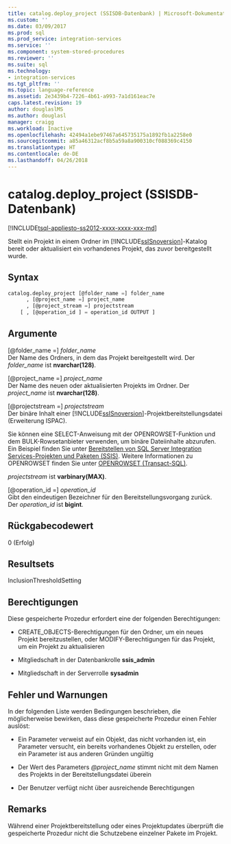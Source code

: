 ```yaml
---
title: catalog.deploy_project (SSISDB-Datenbank) | Microsoft-Dokumentation
ms.custom: ''
ms.date: 03/09/2017
ms.prod: sql
ms.prod_service: integration-services
ms.service: ''
ms.component: system-stored-procedures
ms.reviewer: ''
ms.suite: sql
ms.technology:
- integration-services
ms.tgt_pltfrm: ''
ms.topic: language-reference
ms.assetid: 2e3439b4-7226-4b61-a993-7a1d161eac7e
caps.latest.revision: 19
author: douglaslMS
ms.author: douglasl
manager: craigg
ms.workload: Inactive
ms.openlocfilehash: 42494a1ebe97467a645735175a1892fb1a2258e0
ms.sourcegitcommit: a85a46312acf8b5a59a8a900310cf088369c4150
ms.translationtype: HT
ms.contentlocale: de-DE
ms.lasthandoff: 04/26/2018
---
```

# <a name="catalogdeployproject-ssisdb-database"></a>catalog.deploy_project (SSISDB-Datenbank)
[!INCLUDE[tsql-appliesto-ss2012-xxxx-xxxx-xxx-md](../../includes/tsql-appliesto-ss2012-xxxx-xxxx-xxx-md.md)]

  Stellt ein Projekt in einem Ordner im [!INCLUDE[ssISnoversion](../../includes/ssisnoversion-md.md)]-Katalog bereit oder aktualisiert ein vorhandenes Projekt, das zuvor bereitgestellt wurde.  
  
## <a name="syntax"></a>Syntax  
  
```sql  
catalog.deploy_project [@folder_name =] folder_name   
      , [@project_name =] project_name   
      , [@project_stream =] projectstream   
    [ , [@operation_id ] = operation_id OUTPUT ]   
```  
  
## <a name="arguments"></a>Argumente  
 [@folder_name =] *folder_name*  
 Der Name des Ordners, in dem das Projekt bereitgestellt wird. Der *folder_name* ist **nvarchar(128)**.  
  
 [@project_name =] *project_name*  
 Der Name des neuen oder aktualisierten Projekts im Ordner. Der *project_name* ist **nvarchar(128)**.  
  
 [@projectstream =] *projectstream*  
 Der binäre Inhalt einer [!INCLUDE[ssISnoversion](../../includes/ssisnoversion-md.md)]-Projektbereitstellungsdatei (Erweiterung ISPAC).  
  
 Sie können eine SELECT-Anweisung mit der OPENROWSET-Funktion und dem BULK-Rowsetanbieter verwenden, um binäre Dateiinhalte abzurufen. Ein Beispiel finden Sie unter [Bereitstellen von SQL Server Integration Services-Projekten und Paketen (SSIS)](../../integration-services/packages/deploy-integration-services-ssis-projects-and-packages.md). Weitere Informationen zu OPENROWSET finden Sie unter [OPENROWSET &#40;Transact-SQL&#41;](../../t-sql/functions/openrowset-transact-sql.md).  
  
 *projectstream* ist **varbinary(MAX)**.  
  
 [@operation_id =] *operation_id*  
 Gibt den eindeutigen Bezeichner für den Bereitstellungsvorgang zurück. Der *operation_id* ist **bigint**.  
  
## <a name="return-code-value"></a>Rückgabecodewert  
 0 (Erfolg)  
  
## <a name="result-sets"></a>Resultsets  
 InclusionThresholdSetting  
  
## <a name="permissions"></a>Berechtigungen  
 Diese gespeicherte Prozedur erfordert eine der folgenden Berechtigungen:  
  
-   CREATE_OBJECTS-Berechtigungen für den Ordner, um ein neues Projekt bereitzustellen, oder MODIFY-Berechtigungen für das Projekt, um ein Projekt zu aktualisieren  
  
-   Mitgliedschaft in der Datenbankrolle **ssis_admin**  
  
-   Mitgliedschaft in der Serverrolle **sysadmin**  
  
## <a name="errors-and-warnings"></a>Fehler und Warnungen  
 In der folgenden Liste werden Bedingungen beschrieben, die möglicherweise bewirken, dass diese gespeicherte Prozedur einen Fehler auslöst:  
  
-   Ein Parameter verweist auf ein Objekt, das nicht vorhanden ist, ein Parameter versucht, ein bereits vorhandenes Objekt zu erstellen, oder ein Parameter ist aus anderen Gründen ungültig  
  
-   Der Wert des Parameters *@project_name* stimmt nicht mit dem Namen des Projekts in der Bereitstellungsdatei überein  
  
-   Der Benutzer verfügt nicht über ausreichende Berechtigungen  
  
## <a name="remarks"></a>Remarks  
 Während einer Projektbereitstellung oder eines Projektupdates überprüft die gespeicherte Prozedur nicht die Schutzebene einzelner Pakete im Projekt.  
  
  
